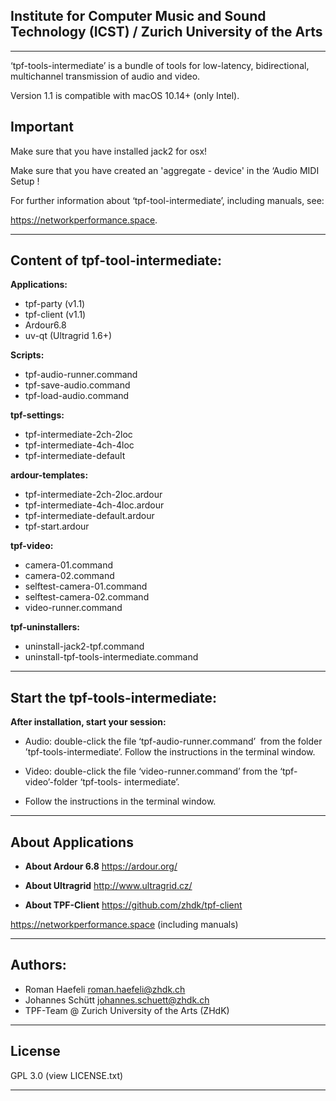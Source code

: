 Institute for Computer Music and Sound Technology (ICST) / Zurich University of the Arts
--

----

‘tpf-tools-intermediate’ is a bundle of tools for low-latency, bidirectional, multichannel transmission of audio and video. 

Version 1.1 is compatible with macOS 10.14+ (only Intel).

**Important**
--

Make sure that you have installed jack2 for osx!

Make sure that you have created an 'aggregate - device' in the ‘Audio MIDI Setup !

For further information about ‘tpf-tool-intermediate’, including manuals, 
see: 

https://networkperformance.space.

-----

Content of tpf-tool-intermediate:
--


**Applications:**

  - tpf-party (v1.1)
  - tpf-client (v1.1)
  - Ardour6.8
  - uv-qt (Ultragrid 1.6+)

**Scripts:**

  - tpf-audio-runner.command
  - tpf-save-audio.command
  - tpf-load-audio.command
 
**tpf-settings:**

  - tpf-intermediate-2ch-2loc
  - tpf-intermediate-4ch-4loc
  - tpf-intermediate-default

**ardour-templates:**

  - tpf-intermediate-2ch-2loc.ardour
  - tpf-intermediate-4ch-4loc.ardour
  - tpf-intermediate-default.ardour
  - tpf-start.ardour

**tpf-video:**

  - camera-01.command
  - camera-02.command
  - selftest-camera-01.command
  - selftest-camera-02.command
  - video-runner.command

**tpf-uninstallers:**

  - uninstall-jack2-tpf.command
  - uninstall-tpf-tools-intermediate.command


----


Start the tpf-tools-intermediate:
--

**After installation, start your session:**

- Audio: double-click the file ‘tpf-audio-runner.command’ 
  from the folder ’tpf-tools-intermediate’. Follow the instructions in the terminal window.

- Video: double-click the file ‘video-runner.command’ from the ‘tpf-video’-folder ‘tpf-tools- intermediate’. 

- Follow the instructions in the terminal window.

----

About Applications
--

- **About Ardour 6.8**
 https://ardour.org/
 
- **About Ultragrid**
 http://www.ultragrid.cz/

- **About TPF-Client**
 https://github.com/zhdk/tpf-client
 
 https://networkperformance.space 
 (including manuals)

----

Authors:
--

* Roman Haefeli <roman.haefeli@zhdk.ch>
* Johannes Schütt <johannes.schuett@zhdk.ch>
* TPF-Team @ Zurich University of the Arts (ZHdK)

-----

License
--

GPL 3.0 (view LICENSE.txt)

-----
